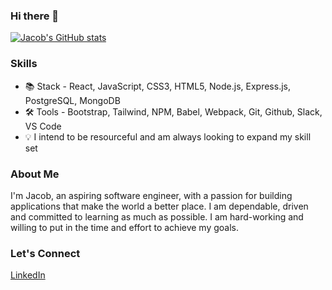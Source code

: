 ### Hi there 👋

<!--
**Yi-Jacob/yi-jacob** is a ✨ _special_ ✨ repository because its `README.md` (this file) appears on your GitHub profile.

Here are some ideas to get you started:

- 🔭 I’m currently working on ...
- 🌱 I’m currently learning ...
- 👯 I’m looking to collaborate on ...
- 🤔 I’m looking for help with ...
- 💬 Ask me about ...
- 📫 How to reach me: ...
- 😄 Pronouns: ...
- ⚡ Fun fact: ...
-->

[![Jacob's GitHub stats](https://github-readme-stats.vercel.app/api?username=yi-Jacob)](https://github.com/anuraghazra/github-readme-stats)

### Skills

- 📚 Stack - React, JavaScript, CSS3, HTML5, Node.js, Express.js, PostgreSQL, MongoDB
- 🛠️ Tools - Bootstrap, Tailwind, NPM, Babel, Webpack, Git, Github, Slack, VS Code
- 💡 I intend to be resourceful and am always looking to expand my skill set

### About Me

I'm Jacob, an aspiring software engineer, with a passion for building applications that make the world a better place. I am dependable, driven and committed to learning as much as possible. I am hard-working and willing to put in the time and effort to achieve my goals.

### Let's Connect

[LinkedIn](https://www.linkedin.com/in/yi-jacob/)
